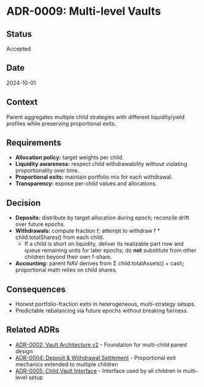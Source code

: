 # ADR-0009: Multi-level Vaults

## Status
Accepted

## Date
2024-10-01

## Context
Parent aggregates multiple child strategies with different liquidity/yield profiles while preserving proportional exits.

## Requirements
- **Allocation policy:** target weights per child.
- **Liquidity awareness:** respect child withdrawability without violating proportionality over time.
- **Proportional exits:** maintain portfolio mix for each withdrawal.
- **Transparency:** expose per-child values and allocations.

## Decision
- **Deposits:** distribute by target allocation during epoch; reconcile drift over future epochs.
- **Withdrawals:** compute fraction f; attempt to withdraw f * child.totalShares() from each child.
    - If a child is short on liquidity, deliver its realizable part now and queue remaining units for later epochs; do **not** substitute from other children beyond their own f-share.
- **Accounting:** parent NAV derives from Σ child.totalAssets() + cash; proportional math relies on child shares.

## Consequences
- Honest portfolio-fraction exits in heterogeneous, multi-strategy setups.
- Predictable rebalancing via future epochs without breaking fairness.

## Related ADRs
- [ADR-0002: Vault Architecture v2](0002-vault-architecture.md) - Foundation for multi-child parent design
- [ADR-0004: Deposit & Withdrawal Settlement](0004-deposit-withdrawal-settlement.md) - Proportional exit mechanics extended to multiple children
- [ADR-0005: Child Vault Interface](0005-child-vault-interface.md) - Interface used by all children in multi-level setup
